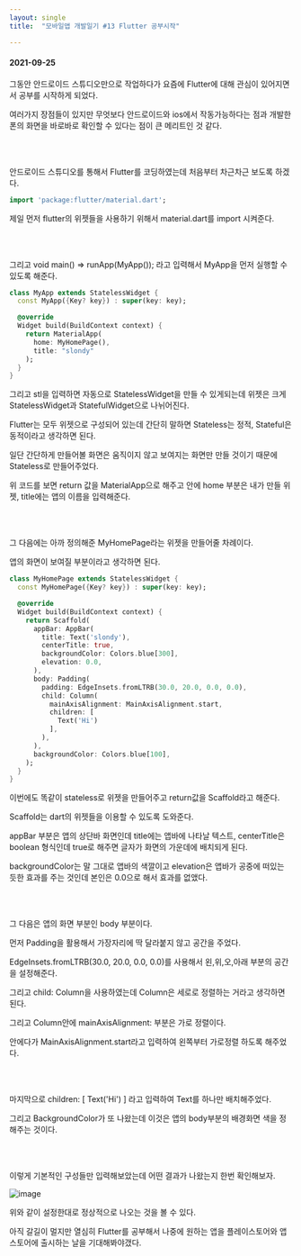 ```yaml
---
layout: single
title:  "모바일앱 개발일기 #13 Flutter 공부시작"

---
```


#### 2021-09-25

그동안 안드로이드 스튜디오만으로 작업하다가 요즘에 Flutter에 대해 관심이 있어지면서 공부를 시작하게 되었다.

여러가지 장점들이 있지만 무엇보다 안드로이드와 ios에서 작동가능하다는 점과 개발한 폰의 화면을 바로바로 확인할 수 있다는 점이 큰 메리트인 것 같다.

 <br/><br/>

안드로이드 스튜디오를 통해서 Flutter를 코딩하였는데 처음부터 차근차근 보도록 하겠다.

```dart
import 'package:flutter/material.dart';
```

제일 먼저 flutter의 위젯들을 사용하기 위해서 material.dart를 import 시켜준다.

 <br/><br/>

그리고 void main() => runApp(MyApp()); 라고 입력해서 MyApp을 먼저 실행할 수 있도록 해준다.

```dart
class MyApp extends StatelessWidget {
  const MyApp({Key? key}) : super(key: key);

  @override
  Widget build(BuildContext context) {
    return MaterialApp(
      home: MyHomePage(),
      title: "slondy"
    );
  }
}
```

그리고 stl을 입력하면 자동으로 StatelessWidget을 만들 수 있게되는데 위젯은 크게 StatelessWidget과 StatefulWidget으로 나뉘어진다. 

Flutter는 모두 위젯으로 구성되어 있는데 간단히 말하면 Stateless는 정적, Stateful은 동적이라고 생각하면 된다.

일단 간단하게 만들어볼 화면은 움직이지 않고 보여지는 화면만 만들 것이기 때문에 Stateless로 만들어주었다.

위 코드를 보면 return 값을 MaterialApp으로 해주고 안에 home 부분은 내가 만들 위젯, title에는 앱의 이름을 입력해준다.

 <br/><br/>

그 다음에는 아까 정의해준 MyHomePage라는 위젯을 만들어줄 차례이다.

앱의 화면이 보여질 부분이라고 생각하면 된다.

```dart
class MyHomePage extends StatelessWidget {
  const MyHomePage({Key? key}) : super(key: key);

  @override
  Widget build(BuildContext context) {
    return Scaffold(
      appBar: AppBar(
        title: Text('slondy'),
        centerTitle: true,
        backgroundColor: Colors.blue[300],
        elevation: 0.0,
      ),
      body: Padding(
        padding: EdgeInsets.fromLTRB(30.0, 20.0, 0.0, 0.0),
        child: Column(
          mainAxisAlignment: MainAxisAlignment.start,
          children: [
            Text('Hi')
          ],
        ),
      ),
      backgroundColor: Colors.blue[100],
    );
  }
}
```

이번에도 똑같이 stateless로 위젯을 만들어주고 return값을 Scaffold라고 해준다.

Scaffold는 dart의 위젯들을 이용할 수 있도록 도와준다.

appBar 부분은 앱의 상단바 화면인데 title에는 앱바에 나타날 텍스트, centerTitle은 boolean 형식인데 true로 해주면 글자가 화면의 가운데에 배치되게 된다.

backgroundColor는 말 그대로 앱바의 색깔이고 elevation은 앱바가 공중에 떠있는 듯한 효과를 주는 것인데 본인은 0.0으로 해서 효과를 없앴다.

 <br/><br/>

그 다음은 앱의 화면 부분인 body 부분이다.

먼저 Padding을 활용해서 가장자리에 딱 달라붙지 않고 공간을 주었다.

EdgeInsets.fromLTRB(30.0, 20.0, 0.0, 0.0)를 사용해서 왼,위,오,아래 부분의 공간을 설정해준다.

그리고 child: Column을 사용하였는데 Column은 세로로 정렬하는 거라고 생각하면 된다.

그리고 Column안에  mainAxisAlignment:  부분은 가로 정렬이다.

안에다가  MainAxisAlignment.start라고 입력하여 왼쪽부터 가로정렬 하도록 해주었다.

<br/><br/>

마지막으로 children: [ Text('Hi') ] 라고 입력하여 Text를 하나만 배치해주었다.

그리고 BackgroundColor가 또 나왔는데 이것은 앱의 body부분의 배경화면 색을 정해주는 것이다.

<br/><br/>

이렇게 기본적인 구성들만 입력해보았는데 어떤 결과가 나왔는지 한번 확인해보자.

![image](https://user-images.githubusercontent.com/69960282/134809107-d8ddff2e-042e-4c7a-973a-43811d8a944f.png)

위와 같이 설정한대로 정상적으로 나오는 것을 볼 수 있다.

아직 갈길이 멀지만 열심히 Flutter를 공부해서 나중에 원하는 앱을 플레이스토어와 앱스토어에 출시하는 날을 기대해봐야갰다.

